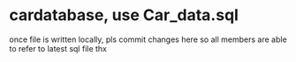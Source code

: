 # cardatabase,  use Car_data.sql
once file is written locally, pls commit changes here so all members are able to refer to latest sql file thx
